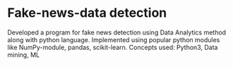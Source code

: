 # Fake-news-data detection
Developed a program for fake news detection using Data Analytics method along with python language.
Implemented using popular python modules like NumPy-module, pandas, scikit-learn.
Concepts used: Python3, Data mining, ML
